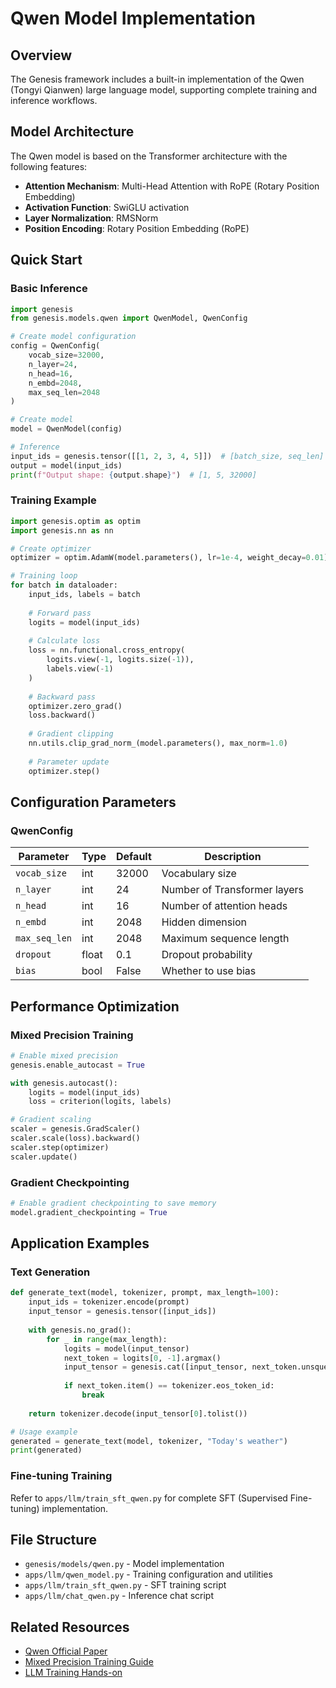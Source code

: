 # Qwen Model Implementation

## Overview

The Genesis framework includes a built-in implementation of the Qwen (Tongyi Qianwen) large language model, supporting complete training and inference workflows.

## Model Architecture

The Qwen model is based on the Transformer architecture with the following features:

- **Attention Mechanism**: Multi-Head Attention with RoPE (Rotary Position Embedding)
- **Activation Function**: SwiGLU activation
- **Layer Normalization**: RMSNorm
- **Position Encoding**: Rotary Position Embedding (RoPE)

## Quick Start

### Basic Inference

```python
import genesis
from genesis.models.qwen import QwenModel, QwenConfig

# Create model configuration
config = QwenConfig(
    vocab_size=32000,
    n_layer=24,
    n_head=16,
    n_embd=2048,
    max_seq_len=2048
)

# Create model
model = QwenModel(config)

# Inference
input_ids = genesis.tensor([[1, 2, 3, 4, 5]])  # [batch_size, seq_len]
output = model(input_ids)
print(f"Output shape: {output.shape}")  # [1, 5, 32000]
```

### Training Example

```python
import genesis.optim as optim
import genesis.nn as nn

# Create optimizer
optimizer = optim.AdamW(model.parameters(), lr=1e-4, weight_decay=0.01)

# Training loop
for batch in dataloader:
    input_ids, labels = batch
    
    # Forward pass
    logits = model(input_ids)
    
    # Calculate loss
    loss = nn.functional.cross_entropy(
        logits.view(-1, logits.size(-1)),
        labels.view(-1)
    )
    
    # Backward pass
    optimizer.zero_grad()
    loss.backward()
    
    # Gradient clipping
    nn.utils.clip_grad_norm_(model.parameters(), max_norm=1.0)
    
    # Parameter update
    optimizer.step()
```

## Configuration Parameters

### QwenConfig

| Parameter | Type | Default | Description |
|-----------|------|---------|-------------|
| `vocab_size` | int | 32000 | Vocabulary size |
| `n_layer` | int | 24 | Number of Transformer layers |
| `n_head` | int | 16 | Number of attention heads |
| `n_embd` | int | 2048 | Hidden dimension |
| `max_seq_len` | int | 2048 | Maximum sequence length |
| `dropout` | float | 0.1 | Dropout probability |
| `bias` | bool | False | Whether to use bias |

## Performance Optimization

### Mixed Precision Training

```python
# Enable mixed precision
genesis.enable_autocast = True

with genesis.autocast():
    logits = model(input_ids)
    loss = criterion(logits, labels)

# Gradient scaling
scaler = genesis.GradScaler()
scaler.scale(loss).backward()
scaler.step(optimizer)
scaler.update()
```

### Gradient Checkpointing

```python
# Enable gradient checkpointing to save memory
model.gradient_checkpointing = True
```

## Application Examples

### Text Generation

```python
def generate_text(model, tokenizer, prompt, max_length=100):
    input_ids = tokenizer.encode(prompt)
    input_tensor = genesis.tensor([input_ids])
    
    with genesis.no_grad():
        for _ in range(max_length):
            logits = model(input_tensor)
            next_token = logits[0, -1].argmax()
            input_tensor = genesis.cat([input_tensor, next_token.unsqueeze(0).unsqueeze(0)], dim=1)
            
            if next_token.item() == tokenizer.eos_token_id:
                break
    
    return tokenizer.decode(input_tensor[0].tolist())

# Usage example
generated = generate_text(model, tokenizer, "Today's weather")
print(generated)
```

### Fine-tuning Training

Refer to `apps/llm/train_sft_qwen.py` for complete SFT (Supervised Fine-tuning) implementation.

## File Structure

- `genesis/models/qwen.py` - Model implementation
- `apps/llm/qwen_model.py` - Training configuration and utilities
- `apps/llm/train_sft_qwen.py` - SFT training script
- `apps/llm/chat_qwen.py` - Inference chat script

## Related Resources

- [Qwen Official Paper](https://arxiv.org/abs/2309.16609)
- [Mixed Precision Training Guide](../tutorials/mixed-precision.md)
- [LLM Training Hands-on](../tutorials/llm-training.md)